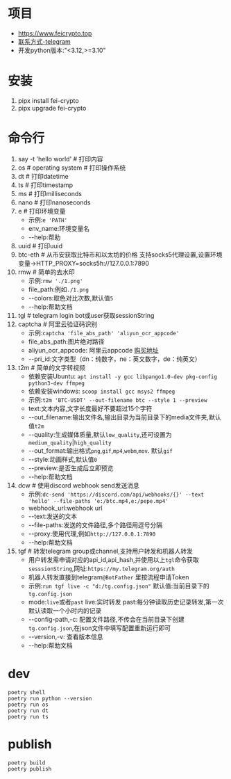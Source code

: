 # 项目

- https://www.feicrypto.top
- [联系方式-telegram](https://t.me/feicrypto)
- 开发python版本:"<3.12,>=3.10"

# 安装

1. pipx install fei-crypto
2. pipx upgrade fei-crypto

# 命令行

1. say -t 'hello world' # 打印内容
2. os # operating system # 打印操作系统
3. dt # 打印datetime
4. ts # 打印timestamp
5. ms # 打印milliseconds
6. nano # 打印nanoseconds
7. e # 打印环境变量
    - 示例:`e 'PATH'`
    - env_name:环境变量名
    - --help:帮助
8. uuid # 打印uuid
9. btc-eth # 从币安获取比特币和以太坊的价格 支持socks5代理设置,设置环境变量->HTTP_PROXY=socks5h://127.0.0.1:7890
10. rmw # 简单的去水印
    - 示例:`rmw './1.png'`
    - file_path:例如`./1.png`
    - --colors:取色对比次数,默认值`5`
    - --help:帮助文档
11. tgl # telegram login bot或user获取sessionString
12. captcha # 阿里云验证码识别
    - 示例:`captcha 'file_abs_path' 'aliyun_ocr_appcode'`
    - file_abs_path:图片绝对路径
    - aliyun_ocr_appcode:
      阿里云appcode [购买地址](https://market.aliyun.com/products/57124001/cmapi030368.html?spm=5176.2020520132.101.3.596972189IxPGX)
    - --pri_id:文字类型（dn：纯数字，ne：英文数字，de：纯英文）
13. t2m # 简单的文字转视频
    - 依赖安装Ubuntu: `apt install -y gcc libpango1.0-dev pkg-config python3-dev ffmpeg`
    - 依赖安装windows: `scoop install gcc msys2 ffmpeg`
    - 示例:`t2m 'BTC-USDT' --out-filename btc --style 1 --preview`
    - text:文本内容,文字长度最好不要超过15个字符
    - --out_filename:输出文件名,输出目录为当前目录下的media文件夹,默认值`t2m`
    - --quality:生成媒体质量,默认`low_quality`,还可设置为`medium_quality`|`high_quality`
    - --out_format:输出格式`png`,`gif`,`mp4`,`webm`,`mov`. 默认`gif`
    - --style:动画样式,默认值`0`
    - --preview:是否生成后立即预览
    - --help:帮助文档
14. dcw # 使用discord webhook send发送消息
    - 示例:`dc-send 'https://discord.com/api/webhooks/{}' --text 'hello' --file-paths 'e:/btc.mp4,e:/pepe.mp4'`
    - webhook_url:webhook url
    - --text:发送的文本
    - --file-paths:发送的文件路径,多个路径用逗号分隔
    - --proxy:使用代理,例如`http://127.0.0.1:7890`
    - --help:帮助文档
15. tgf # 转发telegram group或channel,支持用户转发和机器人转发
    - 用户转发需申请对应的api_id,api_hash,并使用以上`tgl`命令获取`sesssionString`,网址:`https://my.telegram.org/auth`
    - 机器人转发直接到telegram`@BotFather` 里按流程申请Token
    - 示例:`run tgf live -c "d:/tg.config.json"` 默认值:当前目录下的`tg.config.json`
    - mode:`live`或者`past` live:实时转发 past:每分钟读取历史记录转发,第一次默认读取一个小时内的记录
    - --config-path,-c: 配置文件路径,不传会在当前目录下创建`tg.config.json`,在json文件中填写配置重新运行即可
    - --version,-v: 查看版本信息
    - --help:帮助文档
    
# dev

```shell
poetry shell
poetry run python --version
poetry run os
poetry run dt
poetry run ts
```

# publish

```shell
poetry build
poetry publish
```